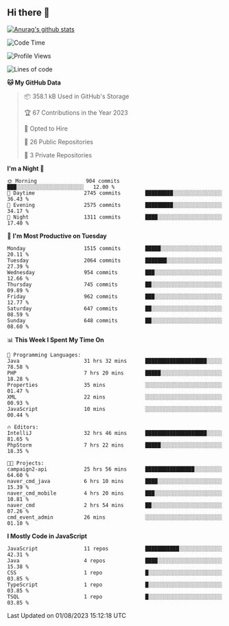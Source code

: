 ## Hi there 👋

[![Anurag's github stats](https://github-readme-stats.vercel.app/api?username=Songwonseok)](https://github.com/anuraghazra/github-readme-stats)



<!--START_SECTION:waka-->
![Code Time](http://img.shields.io/badge/Code%20Time-2%2C384%20hrs%2030%20mins-blue)

![Profile Views](http://img.shields.io/badge/Profile%20Views-0-blue)

![Lines of code](https://img.shields.io/badge/From%20Hello%20World%20I%27ve%20Written-35.0%20million%20lines%20of%20code-blue)

**🐱 My GitHub Data** 

> 📦 358.1 kB Used in GitHub's Storage 
 > 
> 🏆 67 Contributions in the Year 2023
 > 
> 💼 Opted to Hire
 > 
> 📜 26 Public Repositories 
 > 
> 🔑 3 Private Repositories 
 > 
**I'm a Night 🦉** 

```text
🌞 Morning                904 commits         ███░░░░░░░░░░░░░░░░░░░░░░   12.00 % 
🌆 Daytime                2745 commits        █████████░░░░░░░░░░░░░░░░   36.43 % 
🌃 Evening                2575 commits        █████████░░░░░░░░░░░░░░░░   34.17 % 
🌙 Night                  1311 commits        ████░░░░░░░░░░░░░░░░░░░░░   17.40 % 
```
📅 **I'm Most Productive on Tuesday** 

```text
Monday                   1515 commits        █████░░░░░░░░░░░░░░░░░░░░   20.11 % 
Tuesday                  2064 commits        ███████░░░░░░░░░░░░░░░░░░   27.39 % 
Wednesday                954 commits         ███░░░░░░░░░░░░░░░░░░░░░░   12.66 % 
Thursday                 745 commits         ██░░░░░░░░░░░░░░░░░░░░░░░   09.89 % 
Friday                   962 commits         ███░░░░░░░░░░░░░░░░░░░░░░   12.77 % 
Saturday                 647 commits         ██░░░░░░░░░░░░░░░░░░░░░░░   08.59 % 
Sunday                   648 commits         ██░░░░░░░░░░░░░░░░░░░░░░░   08.60 % 
```


📊 **This Week I Spent My Time On** 

```text
💬 Programming Languages: 
Java                     31 hrs 32 mins      ████████████████████░░░░░   78.58 % 
PHP                      7 hrs 20 mins       █████░░░░░░░░░░░░░░░░░░░░   18.28 % 
Properties               35 mins             ░░░░░░░░░░░░░░░░░░░░░░░░░   01.47 % 
XML                      22 mins             ░░░░░░░░░░░░░░░░░░░░░░░░░   00.93 % 
JavaScript               10 mins             ░░░░░░░░░░░░░░░░░░░░░░░░░   00.44 % 

🔥 Editors: 
IntelliJ                 32 hrs 46 mins      ████████████████████░░░░░   81.65 % 
PhpStorm                 7 hrs 22 mins       █████░░░░░░░░░░░░░░░░░░░░   18.35 % 

🐱‍💻 Projects: 
campaign2-api            25 hrs 56 mins      ████████████████░░░░░░░░░   64.60 % 
naver_cmd_java           6 hrs 10 mins       ████░░░░░░░░░░░░░░░░░░░░░   15.39 % 
naver_cmd_mobile         4 hrs 20 mins       ███░░░░░░░░░░░░░░░░░░░░░░   10.81 % 
naver_cmd                2 hrs 54 mins       ██░░░░░░░░░░░░░░░░░░░░░░░   07.26 % 
cmd_event_admin          26 mins             ░░░░░░░░░░░░░░░░░░░░░░░░░   01.10 % 
```

**I Mostly Code in JavaScript** 

```text
JavaScript               11 repos            ███████████░░░░░░░░░░░░░░   42.31 % 
Java                     4 repos             ████░░░░░░░░░░░░░░░░░░░░░   15.38 % 
CSS                      1 repo              █░░░░░░░░░░░░░░░░░░░░░░░░   03.85 % 
TypeScript               1 repo              █░░░░░░░░░░░░░░░░░░░░░░░░   03.85 % 
TSQL                     1 repo              █░░░░░░░░░░░░░░░░░░░░░░░░   03.85 % 
```




 Last Updated on 01/08/2023 15:12:18 UTC
<!--END_SECTION:waka-->
